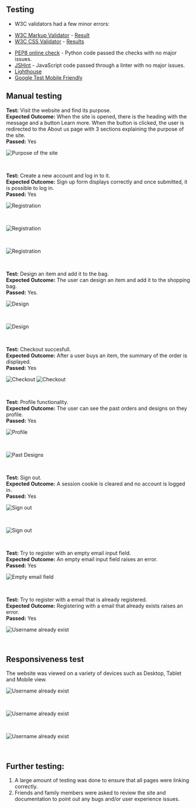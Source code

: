 ## Testing
- W3C validators had a few minor errors:
* [W3C Markup Validator](https://validator.w3.org/) - [Result](https://validator.w3.org/nu/?doc=https%3A%2F%2Fdesign-your-crafts.herokuapp.com%2F)
* [W3C CSS Validator](https://jigsaw.w3.org/css-validator/) - [Results](https://jigsaw.w3.org/css-validator/validator?uri=https%3A%2F%2Fdesign-your-crafts.herokuapp.com%2F&profile=css3svg&usermedium=all&warning=1&vextwarning=&lang=en)
- [PEP8 online check](http://pep8online.com/) - Python code passed the checks with no major issues.
- [JSHint](https://jshint.com/) - JavaScript code passed through a linter with no major issues.
- [Lighthouse](media/testing_images/lighthouse.png)
- [Google Test Mobile Friendly](https://search.google.com/test/mobile-friendly?url=https%3A%2F%2Fdesign-your-crafts.herokuapp.com%2F) 


## Manual testing 
**Test:** Visit the website and find its purpose.  
**Expected Outcome:** When the site is opened, there is the heading with the message and a button Learn more. When the button is clicked, the user is redirected to the About us page with 3 sections explaining the purpose of the site.      
**Passed:** Yes

<img src="media/readme_images/about us.gif" alt="Purpose of the site" style="max-height:250px">  
<p>&nbsp;</p>

**Test:** Create a new account and log in to it.  
**Expected Outcome:** Sign up form displays correctly and once submitted, it is possible to log in.    
**Passed:** Yes 

<img src="media/testing_images/registartion_test.png" alt="Registration" style="max-height:250px"> 

<p>&nbsp;</p>
<img src="media/testing_images/registartion_test2.png" alt="Registration" style="max-height:250px"> 
<p>&nbsp;</p>
<img src="media/testing_images/registartion_test3.png" alt="Registration" style="max-height:250px"> 
<p>&nbsp;</p>

**Test:**  Design an item and add it to the bag.  
**Expected Outcome:** The user can design an item and add it to the shopping bag.  
**Passed:** Yes.

<img src="media/testing_images/design.png" alt="Design" style="max-height:250px"> 
<p>&nbsp;</p>
<img src="media/testing_images/design2.png" alt="Design" style="max-height:250px"> 
<p>&nbsp;</p>

**Test:** Checkout succesfull.  
**Expected Outcome:** After a user buys an item, the summary of the order is displayed.  
**Passed:** Yes 

<img src="media/testing_images/checkout.png" alt="Checkout" style="max-height:250px"> 
<img src="media/testing_images/checkout2.png" alt="Checkout" style="max-height:250px"> 
<p>&nbsp;</p>

**Test:** Profile functionality.  
**Expected Outcome:** The user can see the past orders and designs on they profile.  
**Passed:** Yes  

<img src="media/testing_images/profile.png" alt="Profile" style="max-height:250px"> 
<p>&nbsp;</p>
<img src="media/testing_images/past_designs.png" alt="Past Designs" style="max-height:250px"> 
<p>&nbsp;</p>

**Test:** Sign out.  
**Expected Outcome:**  A session cookie is cleared and no account is logged in.   
**Passed:** Yes 

<img src="media/testing_images/sign out.png"  alt="Sign out" style="max-height:250px"> 
<p>&nbsp;</p>
<img src="media/testing_images/sign out2.png"  alt="Sign out" style="max-height:250px"> 
<p>&nbsp;</p>


**Test:** Try to register with an empty email input field.  
**Expected Outcome:** An empty email input field raises an error.  
**Passed:** Yes 

<img src="media/testing_images/noemail.png"  alt="Empty email field" style="max-height:250px"> 
<p>&nbsp;</p>


**Test:** Try to register with a email that is already registered.   
**Expected Outcome:** Registering with a email that already exists raises an error.  
**Passed:** Yes 

<img src="media/testing_images/already exists.png" alt="Username already exist" style="max-height:250px"> 
<p>&nbsp;</p>

 
 
## Responsiveness test
The website was viewed on a variety of devices such as Desktop, Tablet and Mobile view.

<img src="media/testing_images/mobile.png" alt="Username already exist" style="max-height:250px"> 
<p>&nbsp;</p>
<img src="media/testing_images/tablet.png" alt="Username already exist" style="max-height:250px"> 
<p>&nbsp;</p>
<img src="media/testing_images/home_example.png" alt="Username already exist" style="max-height:250px"> 
<p>&nbsp;</p>

## Further testing:
1. A large amount of testing was done to ensure that all pages were linking correctly.
2. Friends and family members were asked to review the site and documentation to point out any bugs and/or user experience issues.



